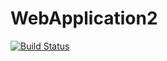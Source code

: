 # WebApplication2

[![Build Status](https://dev.azure.com/jeffreylee0282/TestProject/_apis/build/status/icmr.WebApplication2)](https://dev.azure.com/jeffreylee0282/TestProject/_build/latest?definitionId=5)